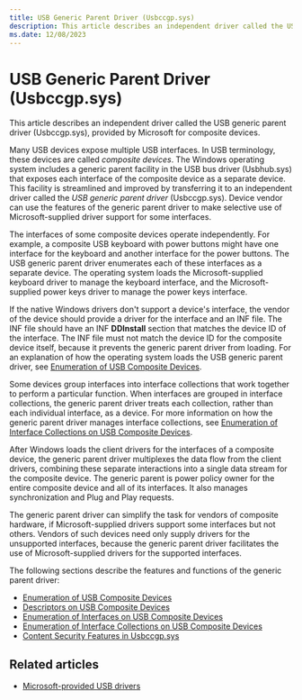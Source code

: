 ```yaml
---
title: USB Generic Parent Driver (Usbccgp.sys)
description: This article describes an independent driver called the USB generic parent driver (Usbccgp.sys), provided by Microsoft for composite devices.
ms.date: 12/08/2023
---
```


# USB Generic Parent Driver (Usbccgp.sys)

This article describes an independent driver called the USB generic parent driver (Usbccgp.sys), provided by Microsoft for composite devices.

Many USB devices expose multiple USB interfaces. In USB terminology, these devices are called *composite devices*. The Windows operating system includes a generic parent facility in the USB bus driver (Usbhub.sys) that exposes each interface of the composite device as a separate device. This facility is streamlined and improved by transferring it to an independent driver called the *USB generic parent driver* (Usbccgp.sys). Device vendor can use the features of the generic parent driver to make selective use of Microsoft-supplied driver support for some interfaces.

The interfaces of some composite devices operate independently. For example, a composite USB keyboard with power buttons might have one interface for the keyboard and another interface for the power buttons. The USB generic parent driver enumerates each of these interfaces as a separate device. The operating system loads the Microsoft-supplied keyboard driver to manage the keyboard interface, and the Microsoft-supplied power keys driver to manage the power keys interface.

If the native Windows drivers don't support a device's interface, the vendor of the device should provide a driver for the interface and an INF file. The INF file should have an INF **DDInstall** section that matches the device ID of the interface. The INF file must not match the device ID for the composite device itself, because it prevents the generic parent driver from loading. For an explanation of how the operating system loads the USB generic parent driver, see [Enumeration of USB Composite Devices](enumeration-of-the-composite-parent-device.md).

Some devices group interfaces into interface collections that work together to perform a particular function. When interfaces are grouped in interface collections, the generic parent driver treats each collection, rather than each individual interface, as a device. For more information on how the generic parent driver manages interface collections, see [Enumeration of Interface Collections on USB Composite Devices](support-for-interface-collections.md).

After Windows loads the client drivers for the interfaces of a composite device, the generic parent driver multiplexes the data flow from the client drivers, combining these separate interactions into a single data stream for the composite device. The generic parent is power policy owner for the entire composite device and all of its interfaces. It also manages synchronization and Plug and Play requests.

The generic parent driver can simplify the task for vendors of composite hardware, if Microsoft-supplied drivers support some interfaces but not others. Vendors of such devices need only supply drivers for the unsupported interfaces, because the generic parent driver facilitates the use of Microsoft-supplied drivers for the supported interfaces.

The following sections describe the features and functions of the generic parent driver:

- [Enumeration of USB Composite Devices](enumeration-of-the-composite-parent-device.md)
- [Descriptors on USB Composite Devices](descriptors-on-composite-usb-devices.md)
- [Enumeration of Interfaces on USB Composite Devices](enumeration-of-interfaces-not-grouped-in-collections.md)
- [Enumeration of Interface Collections on USB Composite Devices](support-for-interface-collections.md)
- [Content Security Features in Usbccgp.sys](content-security-features-in-the-composite-client-generic-parent-drive.md)

## Related articles

- [Microsoft-provided USB drivers](system-supplied-usb-drivers.md)  
